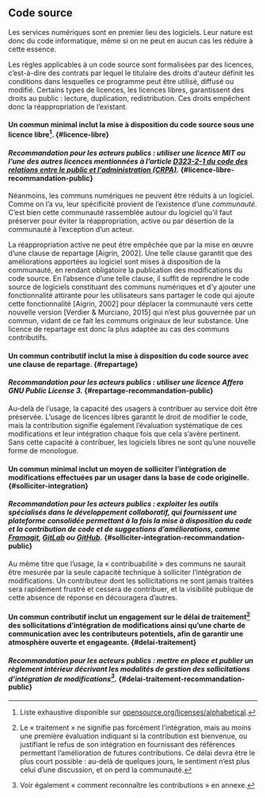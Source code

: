 ## Code source

Les services numériques sont en premier lieu des logiciels. Leur nature est donc du code informatique, même si on ne peut en aucun cas les réduire à cette essence.

Les règles applicables à un code source sont formalisées par des licences, c’est-à-dire des contrats par lequel le titulaire des droits d&#039;auteur définit les conditions dans lesquelles ce programme peut être utilisé, diffusé ou modifié. Certains types de licences, les licences libres, garantissent des droits au public : lecture, duplication, redistribution. Ces droits empêchent donc la réappropriation de l’existant.

#### Un commun minimal inclut la mise à disposition du code source sous une licence libre[^9]. {#licence-libre}

#### _Recommandation pour les acteurs publics : utiliser une licence MIT ou l’une des autres licences mentionnées à l’article [D323-2-1 du code des relations entre le public et l’administration (CRPA)](https://is.gd/rYk7h7)._ {#licence-libre-recommandation-public}

Néanmoins, les communs numériques ne peuvent être réduits à un logiciel. Comme on l’a vu, leur spécificité provient de l’existence d’une _communauté_. C’est bien cette communauté rassemblée autour du logiciel qu’il faut préserver pour éviter la réappropriation, active ou par désertion de la communauté à l’exception d’un acteur.

La réappropriation active ne peut être empêchée que par la mise en œuvre d’une clause de repartage [Aigrin, 2002]. Une telle clause garantit que des améliorations apportées au logiciel sont mises à disposition de la communauté, en rendant obligatoire la publication des modifications du code source. En l’absence d’une telle clause, il suffit de reprendre le code source de logiciels constituant des communs numériques et d’y ajouter une fonctionnalité attirante pour les utilisateurs sans partager le code qui ajoute cette fonctionnalité [Aigrin, 2002] pour déplacer la communauté vers cette nouvelle version [Verdier &amp; Murciano, 2015] qui n’est plus gouvernée par un commun, vidant de ce fait les communs originaux de leur substance. Une licence de repartage est donc la plus adaptée au cas des communs contributifs.

#### Un commun contributif inclut la mise à disposition du code source avec une clause de repartage. {#repartage}

#### _Recommandation pour les acteurs publics : utiliser une licence Affero GNU Public License 3._ {#repartage-recommandation-public}

Au-delà de l’usage, la capacité des usagers à contribuer au service doit être préservée. L’usage de licences libres garantit le droit de modifier le code, mais la contribution signifie également l’évaluation systématique de ces modifications et leur intégration chaque fois que cela s’avère pertinent. Sans cette capacité à contribuer, les logiciels libres ne sont qu’une nouvelle forme de monologue.

#### Un commun minimal inclut un moyen de solliciter l’intégration de modifications effectuées par un usager dans la base de code originelle. {#solliciter-integration}

#### _Recommandation pour les acteurs publics : exploiter les outils spécialisés dans le développement collaboratif, qui fournissent une plateforme consolidée permettant à la fois la mise à disposition du code et la contribution de code et de suggestions d’améliorations, comme [Framagit](https://framagit.org/), [GitLab](https://about.gitlab.com) ou [GitHub](https://github.com)._ {#solliciter-integration-recommandation-public}

Au même titre que l’usage, la « contribuabilité » des communs ne saurait être mesurée par la seule capacité technique à solliciter l’intégration de modifications. Un contributeur dont les sollicitations ne sont jamais traitées sera rapidement frustré et cessera de contribuer, et la visibilité publique de cette absence de réponse en découragera d’autres.

#### Un commun contributif inclut un engagement sur le délai de traitement[^10] des sollicitations d’intégration de modifications ainsi qu’une charte de communication avec les contributeurs potentiels, afin de garantir une atmosphère ouverte et engageante. {#delai-traitement}

#### _Recommandation pour les acteurs publics : mettre en place et publier un règlement intérieur décrivant les modalités de gestion des sollicitations d’intégration de modifications[^11]._ {#delai-traitement-recommandation-public}

[^9]: Liste exhaustive disponible sur [opensource.org/licenses/alphabetical](http://opensource.org/licenses/alphabetical).

[^10]: Le « traitement » ne signifie pas forcément l’intégration, mais au moins une première évaluation indiquant si la contribution est bienvenue, ou justifiant le refus de son intégration en fournissant des références permettant l’amélioration de futures contributions. Ce délai devra être le plus court possible : au-delà de quelques jours, le sentiment n’est plus celui d’une discussion, et on perd la communauté.

[^11]: Voir également « comment reconnaître les contributions » en annexe.
